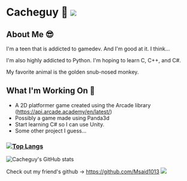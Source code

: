# Cacheguy 👋 ![](https://komarev.com/ghpvc/?username=cacheguy&color=1aba82)
## About Me 😎
I'm a teen that is addicted to gamedev. And I'm good at it. I think... 

I'm also highly addicted to Python. I'm hoping to learn C, C++, and C#. 

My favorite animal is the golden snub-nosed monkey. 

## What I'm Working On 📒
* A 2D platformer game created using the Arcade library (https://api.arcade.academy/en/latest/) 
* Possibly a game made using Panda3d
* Start learning C# so I can use Unity.
* Some other project I guess...

### [![Top Langs](https://github-readme-stats.vercel.app/api/top-langs/?username=cacheguy)](https://github.com/anuraghazra/github-readme-stats)
![Cacheguy's GitHub stats](https://github-readme-stats.vercel.app/api?username=cacheguy&show_icons=true&icon_color=ffffff&bg_color=30,e96443,904e95&text_color=ffffff&title_color=ffffff)



Check out my friend's github -> https://github.com/Msaid1013 ![](https://komarev.com/ghpvc/?username=Msaid1013&color=8532a8)
